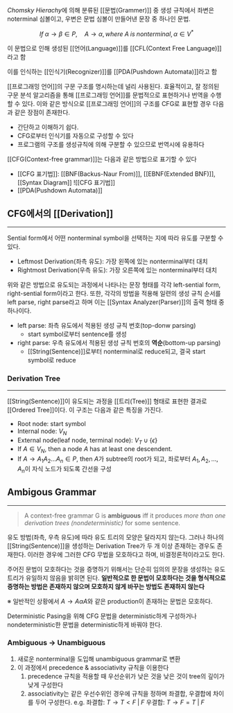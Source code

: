 *Chomsky Hierachy*에 의해 분류된 [[문법(Grammer)]] 중 생성 규칙에서 좌변은 noterminal 심볼이고, 우변은  문법 심볼이 만들어낸 문장 중 하나인 문법.

$$If \; \alpha \rightarrow \beta \in P, \quad A \rightarrow \alpha, where \; A \; is \; nonterminal, \alpha \in V^*$$

이 문법으로 인해 생성된 [[언어(Language)]]를 [[CFL(Context Free Language)]] 라고 함

이를 인식하는 [[인식기(Recognizer)]]를 [[PDA(Pushdown Automata)]]라고 함

[[프로그래밍 언어]]의 구문 구조를 명시하는데 널리 사용된다. 효율적이고, 잘 정의된 구문 분석 알고리즘을 통해 [[프로그래밍 언어]]를 문법적으로 표현하거나 번역을 수행할 수 있다. 이와 같은 방식으로 [[프로그래밍 언어]]의 구조를 CFG로 표현할 경우 다음과 같은 장점이 존재한다. 
+ 간단하고 이해하기 쉽다.
+ CFG로부터 인식기를 자동으로 구성할 수 있다
+ 프로그램의 구조를 생성규칙에 의해 구분할 수 있으므로 번역시에 유용하다

[[CFG(Context-free grammar)]]는 다음과 같은 방법으로 표기할 수 있다
+ [[CFG 표기법]]: [[BNF(Backus-Naur From)]], [[EBNF(Extended BNF)]],[[Syntax Diagram]]
![[CFG 표기법]]
+ [[PDA(Pushdown Automata)]]

## **CFG에서의 [[Derivation]]**
---
Sential form에서 어떤 nonterminal symbol을 선택하는 지에 따라 유도를 구분할 수 있다.
+ Leftmost Derivation(좌측 유도): 가장 왼쪽에 있는 nonterminal부터 대치
+ Rightmost Derivation(우측 유도): 가장 오른쪽에 있는 nonterminal부터 대치

위와 같은 방법으로 유도되는 과정에서 나타나는 문장 형태를 각각 left-sential form, right-sential form이라고 한다. 또한, 각각의 방법을 적용해 일련의 생성 규칙 순서를 left parse, right parse라고 하며 이는 [[Syntax Analyzer(Parser)]]의 출력 형태 중 하나이다. 
+ left parse: 좌측 유도에서 적용된 생성 규칙 번호(top-donw parsing)
	+ start symbol로부터 sentence를 생성
+ right parse: 우측 유도에서 적용된 생성 규칙 번호의 **역순**(bottom-up parsing)
	+ [[String(Sentence)]]로부터 nonterminal로  reduce되고, 결국 start symbol로 reduce

### Derivation Tree
---
[[String(Sentence)]]이 유도되는 과정을 [[트리(Tree)]] 형태로 표현한 결과로 [[Ordered Tree]]이다. 이 구조는 다음과 같은 특징을 가진다.
+ Root node: start symbol
+ Internal node: $V_N$
+ External node(leaf node, terminal node): $V_T \cup \{\epsilon\}$
+ If $A \in V_N$, then a node $A$ has at least one descendent.
+ If $A \rightarrow A_1 A_2 ...A_n \in P$, then $A$가 subtree의 root가 되고, 좌로부터 $A_1, A_2, ..., A_n$이 자식 노드가 되도록 간선을 구성

## **Ambigous Grammar**
---
> A context-free grammar G is **ambiguous** iff it produces *more than one derivation trees (nondeterministic)* for some sentence.

유도 방법(좌측, 우측 유도)에 따라 유도 트리의 모양은 달라지지 않는다. 그러나 하나의 [[String(Sentence)]]을 생성하는 Derivation Tree가 두 개 이상 존재하는 경우도 존재한다. 이러한 경우에 그러한 CFG 무법을 모호하다고 하며, 비결정론적이라고도 한다. 

주어진 문법이 모호하다는 것을 증명하기 위해서는 단순히 임의의 문장을 생성하는 유도 트리가 유일하지 않음을 밝히면 된다. **일반적으로 한 문법이 모호하다는 것을 형식적으로 증명하는 방법은 존재하지 않으며 모호하지 않게 바꾸는 방법도 존재하지 않는다**

※ 일반적인 상황에서 $A\rightarrow A\alpha A$와 같은 production이 존재하는 문법은 모호하다. 

Deterministic Pasing을 위해 CFG 문법을 deterministic하게 구성하거나 nondeterministic한 문법을 deterministic하게 바꿔야 한다.
### Ambiguous $\rightarrow$ Unambiguous
1. 새로운 nonterminal을 도입해 unambiguous grammar로 변환
2. 이 과정에서 precedence & associativity 규칙을 이용한다
	1. precedence 규칙을 적용할 때 우선순위가 낮은 것을 낮은 것이 tree의 깊이가 낮게 구성한다
	2. associativity는 같은 우선수위인 경우에 규칙을 정하며 좌결합, 우결합에 차이를 두어 구성한다. 
	   e.g. 좌결합: $T\rightarrow T < F\;|\;F$           우결합: $T \rightarrow F = T \;| \;F$
	   